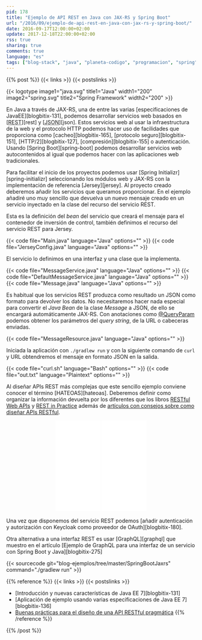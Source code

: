 ```yaml
---
pid: 178
title: "Ejemplo de API REST en Java con JAX-RS y Spring Boot"
url: "/2016/09/ejemplo-de-api-rest-en-java-con-jax-rs-y-spring-boot/"
date: 2016-09-17T12:00:00+02:00
update: 2017-12-18T22:00:00+02:00
rss: true
sharing: true
comments: true
language: "es"
tags: ["blog-stack", "java", "planeta-codigo", "programacion", "spring"]
---
```


{{% post %}}
{{< links >}}
{{< postslinks >}}

{{< logotype image1="java.svg" title1="Java" width1="200" image2="spring.svg" title2="Spring Framework" width2="200" >}}

En Java a través de JAX-RS, una de entre las varias [especificaciones de JavaEE][blogbitix-131], podemos desarrollar servicios web basados en [<abbr title="Representational State Transfer">REST</abbr>][rest] y [<abbr title="JavaScript Object Notation">JSON</abbr>][json]. Estos servicios web al usar la infraestructura de la web y el protocolo HTTP podemos hacer uso de facilidades que proporciona como [cacheo][blogbitix-165], [protocolo seguro][blogbitix-151], [HTTP/2][blogbitix-127], [compresión][blogbitix-155] o autenticación. Usando [Spring Boot][spring-boot] podemos desarrollar servicios web autocontenidos al igual que podemos hacer con las aplicaciones web tradicionales.

Para facilitar el inicio de los proyectos podemos usar [Spring Initializr][spring-initializr] seleccionando los módulos web y JAX-RS con la implementación de referencia [Jersey][jersey]. Al proyecto creado deberemos añadir los servicios que queramos proporcionar. En el ejemplo añadiré uno muy sencillo que devuelva un nuevo mensaje creado en un servicio inyectado en la clase del recurso del servicio REST.

Esta es la definición del _bean_ del servicio que creará el mensaje para el contenedor de inversión de control, también definimos el recurso del servicio REST para Jersey.

{{< code file="Main.java" language="Java" options="" >}}
{{< code file="JerseyConfig.java" language="Java" options="" >}}

El servicio lo definimos en una interfaz y una clase que la implementa.

{{< code file="MessageService.java" language="Java" options="" >}}
{{< code file="DefaultMessageService.java" language="Java" options="" >}}
{{< code file="Message.java" language="Java" options="" >}}

 Es habitual que los servicios REST produzca como resultado un JSON como formato para devolver los datos. No necesitaremos hacer nada especial para convertir el _Java Bean_ de la clase _Message_ a JSON, de ello se encargará automáticamente JAX-RS. Con anotaciones como [@QueryParam](https://docs.oracle.com/javaee/7/api/javax/ws/rs/QueryParam.html) podemos obtener los parámetros del _query string_, de la URL o cabeceras enviadas.

{{< code file="MessageResource.java" language="Java" options="" >}}

Iniciada la aplicación con <code>./gradlew run</code> y con la siguiente comando de <code>curl</code> y URL obtendremos el mensaje en formato JSON en la salida.

{{< code file="curl.sh" language="Bash" options="" >}}
{{< code file="out.txt" language="Plaintext" options="" >}}

Al diseñar APIs REST más complejas que este sencillo ejemplo conviene conocer el término [HATEOAS][hateoas]. Deberemos definir como organizar la información devuelta por los diferentes que los libros [RESTful Web APIs](https://amzn.to/2cxWMRo) y [REST in Practice](https://amzn.to/2cEzQz5) además de [artículos con consejos sobre como diseñar APIs RESTful](https://www.vinaysahni.com/best-practices-for-a-pragmatic-restful-api).

<div class="media-amazon" style="text-align: center;">
    <iframe style="width:120px;height:240px;" marginwidth="0" marginheight="0" scrolling="no" frameborder="0" src="//rcm-eu.amazon-adsystem.com/e/cm?lt1=_blank&bc1=000000&IS2=1&bg1=FFFFFF&fc1=000000&lc1=0000FF&t=blobit-21&o=30&p=8&l=as4&m=amazon&f=ifr&ref=as_ss_li_til&asins=1449358063&linkId=e0cd589f357dfc1c77cfb004e6668fa5&internal=1"></iframe>
    <iframe style="width:120px;height:240px;" marginwidth="0" marginheight="0" scrolling="no" frameborder="0" src="//rcm-eu.amazon-adsystem.com/e/cm?lt1=_blank&bc1=000000&IS2=1&bg1=FFFFFF&fc1=000000&lc1=0000FF&t=blobit-21&o=30&p=8&l=as4&m=amazon&f=ifr&ref=as_ss_li_til&asins=0596805829&linkId=3b1ee2b6ff595b6b3c2fd7c70eb35cc7&internal=1"></iframe>
</div>

Una vez que disponemos del servicio REST podemos [añadir autenticación y autorización con Keycloak como proveedor de OAuth][blogbitix-180]. 

Otra alternativa a una interfaz REST es usar [GraphQL][graphql] que muestro en el artículo [Ejemplo de GraphQL para una interfaz de un servicio con Spring Boot y Java][blogbitix-275]

{{< sourcecode git="blog-ejemplos/tree/master/SpringBootJaxrs" command="./gradlew run" >}}

{{% reference %}}
{{< links >}}
{{< postslinks >}}
* [Introducción y nuevas características de Java EE 7][blogbitix-131]
* [Aplicación de ejemplo usando varias especificaciones de Java EE 7][blogbitix-136]
* [Buenas prácticas para el diseño de una API RESTful pragmática](https://elbauldelprogramador.com/buenas-practicas-para-el-diseno-de-una-api-restful-pragmatica/)
{{% /reference %}}

{{% /post %}}
